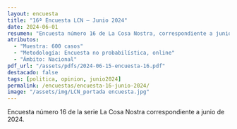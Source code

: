 ```yaml
---
layout: encuesta
title: "16ª Encuesta LCN — Junio 2024"
date: 2024-06-01
resumen: "Encuesta número 16 de La Cosa Nostra, correspondiente a junio de 2024."
atributos:
  - "Muestra: 600 casos"
  - "Metodología: Encuesta no probabilística, online"
  - "Ámbito: Nacional"
pdf_url: "/assets/pdfs/2024-06-15-encuesta-16.pdf"
destacado: false
tags: [politica, opinion, junio2024]
permalink: /encuestas/encuesta-16-junio-2024/
image: "/assets/img/LCN_portada encuesta.jpg"
---
```


Encuesta número 16 de la serie La Cosa Nostra correspondiente a junio de 2024.
